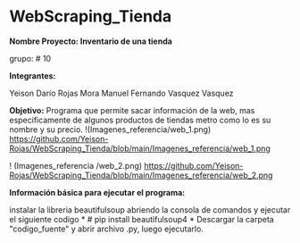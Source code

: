 # WebScraping_Tienda

**Nombre Proyecto: Inventario de una tienda**

grupo: # 10

**Integrantes:**

Yeison Darío Rojas Mora
Manuel Fernando Vasquez Vasquez

**Objetivo:** Programa que permite sacar información de la web, mas especificamente de algunos productos de tiendas metro como lo es su nombre y su precio.
!(Imagenes_referencia/web_1.png)
https://github.com/Yeison-Rojas/WebScraping_Tienda/blob/main/Imagenes_referencia/web_1.png

! (Imagenes_referencia /web_2.png)
https://github.com/Yeison-Rojas/WebScraping_Tienda/blob/main/Imagenes_referencia/web_2.png

**Información básica para ejecutar el programa:**

instalar la libreria beautifulsoup abriendo la consola de comandos y ejecutar el siguiente codigo * # pip install beautifulsoup4 *
Descargar la carpeta "codigo_fuente" y abrir archivo .py, luego ejecutarlo.
